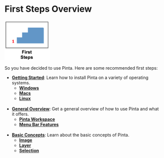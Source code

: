 # First Steps Overview

![First Steps Icon](img/firststepsicon.png)

So you have decided to use Pinta. Here are some recommended first steps:

  -  [**Getting Started**](start.md): Learn how to install Pinta on a variety of operating systems.
      - [**Windows**](start.md#windows)
      - [**Macs**](start.md#macs)
      - [**Linux**](start.md#linux)    
      &nbsp;  
  -  [**General Overview**](overview.md): Get a general overview of how to use Pinta and what it offers.
      - [**Pinta Workspace**](overview.md#pinta-workspace)
      - [**Menu Bar Features**](overview.md#menu-bar-features)  
      &nbsp;  
  -  [**Basic Concepts**](concept.md): Learn about the basic concepts of Pinta.
      - [**Image**](concept.md#image)
      - [**Layer**](concept.md#layers)
      - [**Selection**](concept.md#selection)
      
    
